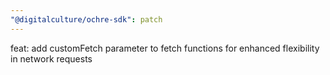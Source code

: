 ```yaml
---
"@digitalculture/ochre-sdk": patch
---
```


feat: add customFetch parameter to fetch functions for enhanced flexibility in network requests
